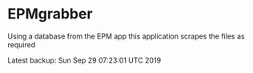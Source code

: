 # EPMgrabber
Using a database from the EPM app this application scrapes the files as required


Latest backup: Sun Sep 29 07:23:01 UTC 2019
